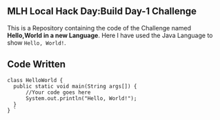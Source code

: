 ## MLH Local Hack Day:Build Day-1 Challenge
This is a Repository containing the code of the Challenge named
**Hello,World in a new Language**. Here I have used the Java Language to show `Hello, World!`.

## Code Written
``` //My First Java Program
class HelloWorld {
  public static void main(String args[]) {
      //Your code goes here
      System.out.println("Hello, World!");
  }
} `
